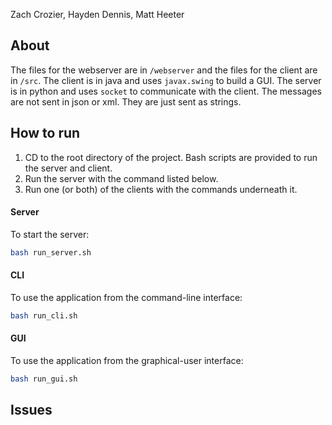 Zach Crozier, Hayden Dennis, Matt Heeter

## About
The files for the webserver are in `/webserver` and the files for the client are in `/src`.
The client is in java and uses `javax.swing` to build a GUI. The server is in python and uses `socket` to communicate with the client.
The messages are not sent in json or xml. They are just sent as strings.

## How to run
1. CD to the root directory of the project. Bash scripts are provided to run the server and client.
2. Run the server with the command listed below.
3. Run one (or both) of the clients with the commands underneath it.

#### Server
To start the server:
```sh
bash run_server.sh
```

#### CLI
To use the application from the command-line interface:
```sh
bash run_cli.sh
```

#### GUI
To use the application from the graphical-user interface:
```sh
bash run_gui.sh
```

## Issues
